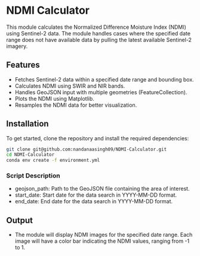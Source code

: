 # NDMI Calculator

This module calculates the Normalized Difference Moisture Index (NDMI) using Sentinel-2 data. The module handles cases where the specified date range does not have available data by pulling the latest available Sentinel-2 imagery.

## Features

- Fetches Sentinel-2 data within a specified date range and bounding box.
- Calculates NDMI using SWIR and NIR bands.
- Handles GeoJSON input with multiple geometries (FeatureCollection).
- Plots the NDMI using Matplotlib.
- Resamples the NDMI data for better visualization.

## Installation

To get started, clone the repository and install the required dependencies:

```bash
git clone git@github.com:nandanaasingh09/NDMI-Calculator.git
cd NDMI-Calculator
conda env create -f environment.yml

```

### Script Description
- geojson_path: Path to the GeoJSON file containing the area of interest.
- start_date: Start date for the data search in YYYY-MM-DD format.
- end_date: End date for the data search in YYYY-MM-DD format.


## Output
- The module will display NDMI images for the specified date range. Each image will have a color bar indicating the NDMI values, ranging from -1 to 1.

